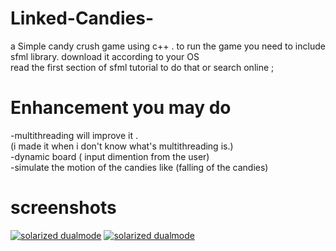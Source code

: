 # Linked-Candies-
a Simple candy crush game using c++ .
to run the game you need to include sfml library.
download it according to your OS  
read the first section of sfml tutorial to do that
or search online ; 
# Enhancement you may do
 -multithreading will improve it .<br />
  (i made it when  i don't know what's multithreading is.)<br />
-dynamic board ( input dimention from the user)<br />
-simulate the motion of the candies like (falling of the candies)<br />
# screenshots
  
[![solarized dualmode](https://github.com/Abdalrahman323/candy-crush-game/blob/master/Screenshots/1.jpg)](screenshot1)
[![solarized dualmode](https://github.com/Abdalrahman323/candy-crush-game/blob/master/Screenshots/6.jpg)](screenshot2)

